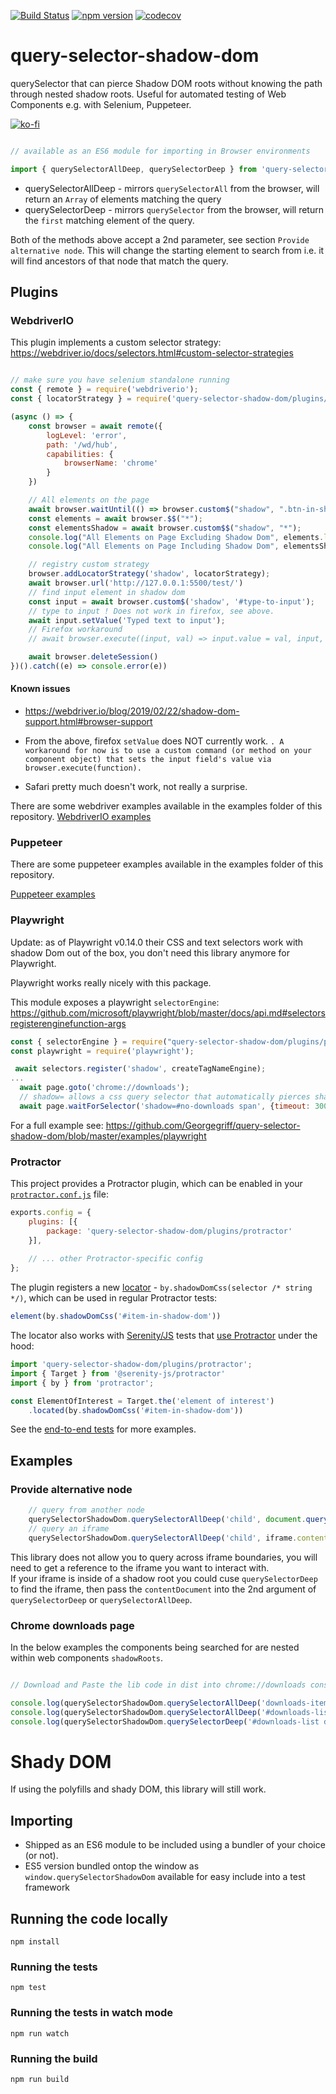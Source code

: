 [![Build Status](https://travis-ci.org/Georgegriff/query-selector-shadow-dom.svg?branch=master)](https://travis-ci.org/Georgegriff/query-selector-shadow-dom)  [![npm version](https://badge.fury.io/js/query-selector-shadow-dom.svg)](https://badge.fury.io/js/query-selector-shadow-dom) [![codecov](https://codecov.io/gh/Georgegriff/query-selector-shadow-dom/branch/master/graph/badge.svg)](https://codecov.io/gh/Georgegriff/query-selector-shadow-dom)
# query-selector-shadow-dom
querySelector that can pierce Shadow DOM roots without knowing the path through nested shadow roots. Useful for automated testing of Web Components e.g. with Selenium, Puppeteer.


[![ko-fi](https://www.ko-fi.com/img/githubbutton_sm.svg)](https://ko-fi.com/G2G221OBA)
```javascript

// available as an ES6 module for importing in Browser environments

import { querySelectorAllDeep, querySelectorDeep } from 'query-selector-shadow-dom';

```

- querySelectorAllDeep - mirrors `querySelectorAll` from the browser, will return an `Array` of elements matching the query
- querySelectorDeep - mirrors `querySelector` from the browser, will return the `first` matching element of the query.

Both of the methods above accept a 2nd parameter, see section `Provide alternative node`. This will change the starting element to search from i.e. it will find ancestors of that node that match the query.

## Plugins

### WebdriverIO
This plugin implements a custom selector strategy: https://webdriver.io/docs/selectors.html#custom-selector-strategies

```javascript

// make sure you have selenium standalone running
const { remote } = require('webdriverio');
const { locatorStrategy } = require('query-selector-shadow-dom/plugins/webdriverio');

(async () => {
    const browser = await remote({
        logLevel: 'error',
        path: '/wd/hub',
        capabilities: {
            browserName: 'chrome'
        }
    })

    // All elements on the page
    await browser.waitUntil(() => browser.custom$("shadow", ".btn-in-shadow-dom"));
    const elements = await browser.$$("*");
    const elementsShadow = await browser.custom$$("shadow", "*");
    console.log("All Elements on Page Excluding Shadow Dom", elements.length);
    console.log("All Elements on Page Including Shadow Dom", elementsShadow.length);

    // registry custom strategy
    browser.addLocatorStrategy('shadow', locatorStrategy);
    await browser.url('http://127.0.0.1:5500/test/')
    // find input element in shadow dom
    const input = await browser.custom$('shadow', '#type-to-input');
    // type to input ! Does not work in firefox, see above.
    await input.setValue('Typed text to input');
    // Firefox workaround
    // await browser.execute((input, val) => input.value = val, input, 'Typed text to input')

    await browser.deleteSession()
})().catch((e) => console.error(e))
```

#### Known issues
- https://webdriver.io/blog/2019/02/22/shadow-dom-support.html#browser-support

- From the above, firefox `setValue` does NOT currently work.
`. A workaround for now is to use a custom command (or method on your component object) that sets the input field's value via browser.execute(function).`

- Safari pretty much doesn't work, not really a surprise.

There are some webdriver examples available in the examples folder of this repository.
[WebdriverIO examples](https://github.com/Georgegriff/query-selector-shadow-dom/blob/master/examples/webdriverio)

### Puppeteer 

There are some puppeteer examples available in the examples folder of this repository.

[Puppeteer examples](https://github.com/Georgegriff/query-selector-shadow-dom/blob/master/examples/puppeteer)

### Playwright

Update: as of Playwright v0.14.0 their CSS and text selectors work with shadow Dom out of the box, you don't need this library anymore for Playwright.

Playwright works really nicely with this package.

This module exposes a playwright `selectorEngine`: https://github.com/microsoft/playwright/blob/master/docs/api.md#selectorsregisterenginefunction-args

```javascript
const { selectorEngine } = require("query-selector-shadow-dom/plugins/playwright");
const playwright = require('playwright');

 await selectors.register('shadow', createTagNameEngine);
...
  await page.goto('chrome://downloads');
  // shadow= allows a css query selector that automatically pierces shadow roots.
  await page.waitForSelector('shadow=#no-downloads span', {timeout: 3000})
```

For a full example see: https://github.com/Georgegriff/query-selector-shadow-dom/blob/master/examples/playwright


### Protractor

This project provides a Protractor plugin, which can be enabled in your [`protractor.conf.js`](https://www.protractortest.org/#/api-overview) file:

```javascript
exports.config = {
    plugins: [{
        package: 'query-selector-shadow-dom/plugins/protractor'
    }],
    
    // ... other Protractor-specific config
};
```

The plugin registers a new [locator](https://www.protractortest.org/#/api?view=ProtractorBy) - `by.shadowDomCss(selector /* string */)`, which can be used in regular Protractor tests:

```javascript
element(by.shadowDomCss('#item-in-shadow-dom'))
```

The locator also works with [Serenity/JS](https://serenity-js.org) tests that [use Protractor](https://serenity-js.org/modules/protractor) under the hood:

```typescript
import 'query-selector-shadow-dom/plugins/protractor';
import { Target } from '@serenity-js/protractor'
import { by } from 'protractor';

const ElementOfInterest = Target.the('element of interest')
    .located(by.shadowDomCss('#item-in-shadow-dom'))
```

See the [end-to-end tests](https://github.com/Georgegriff/query-selector-shadow-dom/blob/features/protractor-locator/test/protractor-locator.e2e.js) for more examples.

## Examples

### Provide alternative node
```javascript
    // query from another node
    querySelectorShadowDom.querySelectorAllDeep('child', document.querySelector('#startNode'));
    // query an iframe
    querySelectorShadowDom.querySelectorAllDeep('child', iframe.contentDocument);
```

This library does not allow you to query across iframe boundaries, you will need to get a reference to the iframe you want to interact with. </br>
If your iframe is inside of a shadow root you could cuse `querySelectorDeep` to find the iframe, then pass the `contentDocument` into the 2nd argument of `querySelectorDeep` or `querySelectorAllDeep`.


### Chrome downloads page


In the below examples the components being searched for are nested within web components `shadowRoots`.

```javascript

// Download and Paste the lib code in dist into chrome://downloads console to try it out :)

console.log(querySelectorShadowDom.querySelectorAllDeep('downloads-item:nth-child(4) #remove'));
console.log(querySelectorShadowDom.querySelectorAllDeep('#downloads-list .is-active a[href^="https://"]'));
console.log(querySelectorShadowDom.querySelectorDeep('#downloads-list div#title-area + a'));

```


# Shady DOM
If using the polyfills and shady DOM, this library will still work.

## Importing
- Shipped as an ES6 module to be included using a bundler of your choice (or not).
- ES5 version bundled ontop the window as `window.querySelectorShadowDom` available for easy include into a test framework

## Running the code locally
`npm install`
### Running the tests
`npm test`
### Running the tests in watch mode
`npm run watch`

### Running the build
`npm run build`

